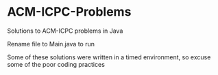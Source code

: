 # ACM-ICPC-Problems
Solutions to ACM-ICPC problems in Java

Rename file to Main.java to run

Some of these solutions were written in a timed environment, so excuse some of the poor coding practices
